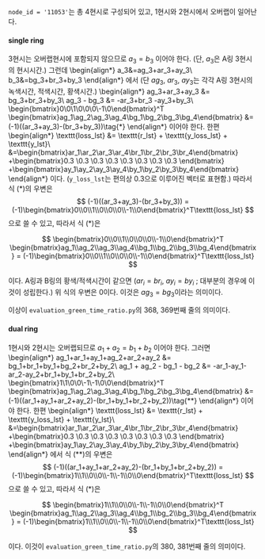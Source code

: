 `node_id = '11053'`는 총 4현시로 구성되어 있고, 1현시와 2현시에서 오버랩이 일어난다.

#### single ring

3현시는 오버랩현시에 포함되지 않으므로
$a_3=b_3$
이어야 한다. (단, $a_3$은 A링 3현시의 현시시간.)
그런데
\begin{align*}
a_3&=ag_3+ar_3+ay_3\\
b_3&=bg_3+br_3+by_3
\end{align*}
에서 (단 $ag_3$, $ar_3$, $ay_3$는 각각 A링 3현시의 녹색시간, 적색시간, 황색시간.)
\begin{align*}
ag_3+ar_3+ay_3 &= bg_3+br_3+by_3\\
ag_3 - bg_3 &= -ar_3+br_3 -ay_3+by_3\\
\begin{bmatrix}0\\0\\1\\0\\0\\0\\-1\\0\end{bmatrix}^T
\begin{bmatrix}ag_1\\ag_2\\ag_3\\ag_4\\bg_1\\bg_2\\bg_3\\bg_4\end{bmatrix}
&= (-1)((ar_3+ay_3)-(br_3+by_3))\tag{$*$}
\end{align*}
이어야 한다.
한편
\begin{align*}
\texttt{loss_lst}
&= \texttt{r_lst} + \texttt{y_loss_lst} + \texttt{y_lst}\\
&=\begin{bmatrix}ar_1\\ar_2\\ar_3\\ar_4\\br_1\\br_2\\br_3\\br_4\end{bmatrix}
+\begin{bmatrix}0.3 \\0.3 \\0.3 \\0.3 \\0.3 \\0.3 \\0.3 \\0.3 \end{bmatrix}
+\begin{bmatrix}ay_1\\ay_2\\ay_3\\ay_4\\by_1\\by_2\\by_3\\by_4\end{bmatrix}
\end{align*}
이다. ($\texttt{y_loss_lst}$는 편의상 0.3으로 이루어진 벡터로 표현함.)
따라서 식 $(*)$의 우변은
$$
(-1)((ar_3+ay_3)-(br_3+by_3))
=(-1)\begin{bmatrix}0\\0\\1\\0\\0\\0\\-1\\0\end{bmatrix}^T\texttt{loss_lst}
$$
으로 쓸 수 있고, 따라서 식 $(*)$은 

$$
\begin{bmatrix}0\\0\\1\\0\\0\\0\\-1\\0\end{bmatrix}^T
\begin{bmatrix}ag_1\\ag_2\\ag_3\\ag_4\\bg_1\\bg_2\\bg_3\\bg_4\end{bmatrix}
 = (-1)\begin{bmatrix}0\\0\\1\\0\\0\\0\\-1\\0\end{bmatrix}^T\texttt{loss_lst}
$$

이다.
A링과 B링의 황색/적색시간이 같으면 ($ar_i=br_i$, $ay_i=by_i$ ; 대부분의 경우에 이것이 성립한다.) 위 식의 우변은 0이다.
이것은 $ag_3=bg_3$이라는 의미이다.


이상이 `evaluation_green_time_ratio.py`의 368, 369번째 줄의 의미이다.


#### dual ring

1현시와 2현시는 오버랩되므로
$a_1+a_2=b_1+b_2$
이어야 한다.
그러면
\begin{align*}
ag_1+ar_1+ay_1+ag_2+ar_2+ay_2 &= bg_1+br_1+by_1+bg_2+br_2+by_2\\
ag_1 + ag_2 - bg_1 - bg_2 &= -ar_1-ay_1-ar_2-ay_2+br_1+by_1+br_2+by_2\\
\begin{bmatrix}1\\1\\0\\0\\-1\\-1\\0\\0\end{bmatrix}^T
\begin{bmatrix}ag_1\\ag_2\\ag_3\\ag_4\\bg_1\\bg_2\\bg_3\\bg_4\end{bmatrix}
&= (-1)((ar_1+ay_1+ar_2+ay_2)-(br_1+by_1+br_2+by_2))\tag{$**$}
\end{align*}
이어야 한다.
한편
\begin{align*}
\texttt{loss_lst}
&= \texttt{r_lst} + \texttt{y_loss_lst} + \texttt{y_lst}\\
&=\begin{bmatrix}ar_1\\ar_2\\ar_3\\ar_4\\br_1\\br_2\\br_3\\br_4\end{bmatrix}
+\begin{bmatrix}0.3 \\0.3 \\0.3 \\0.3 \\0.3 \\0.3 \\0.3 \\0.3 \end{bmatrix}
+\begin{bmatrix}ay_1\\ay_2\\ay_3\\ay_4\\by_1\\by_2\\by_3\\by_4\end{bmatrix}
\end{align*}
에서 식 $(**)$의 우변은
$$
(-1)((ar_1+ay_1+ar_2+ay_2)-(br_1+by_1+br_2+by_2))
=(-1)\begin{bmatrix}1\\1\\0\\0\\-1\\-1\\0\\0\end{bmatrix}^T\texttt{loss_lst}
$$
으로 쓸 수 있고, 따라서 식 $(*)$은 

$$
\begin{bmatrix}1\\1\\0\\0\\-1\\-1\\0\\0\end{bmatrix}^T
\begin{bmatrix}ag_1\\ag_2\\ag_3\\ag_4\\bg_1\\bg_2\\bg_3\\bg_4\end{bmatrix}
 = (-1)\begin{bmatrix}1\\1\\0\\0\\-1\\-1\\0\\0\end{bmatrix}^T\texttt{loss_lst}
$$

이다. 이것이 `evaluation_green_time_ratio.py`의 380, 381번째 줄의 의미이다.